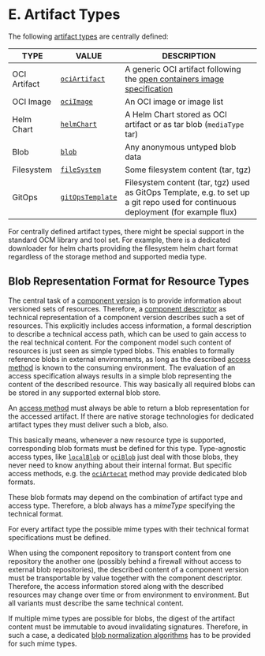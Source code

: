 # E. Artifact Types

The following [artifact types](../../specification/formats/types.md#artifact-types) are centrally defined:

| TYPE          | VALUE                           | DESCRIPTION                   |
| ------------- | ------------------------------- | ----------------------------- |
| OCI Artifact  | [`ociArtifact`](ociArtefact.md) | A generic OCI artifact following the [open containers image specification](https://github.com/opencontainers/image-spec/blob/main/spec.md) |
| OCI Image     | [`ociImage`](ociImage.md)       | An OCI image or image list |
| Helm Chart    | [`helmChart`](helmChart.md)     | A Helm Chart stored as OCI artifact or as tar blob (`mediaType` tar) |
| Blob          | [`blob`](blob.md)               | Any anonymous untyped blob data |
| Filesystem   | [`fileSystem`](fileSystem.md)    | Some filesystem content (tar, tgz) |
| GitOps        | [`gitOpsTemplate`](gitOpsTemplate.md) | Filesystem content (tar, tgz) used as GitOps Template, e.g. to set up a git repo used for continuous deployment (for example flux) |

For centrally defined artifact types, there might be special support in the
standard OCM library and tool set. For example, there is a dedicated downloader
for helm charts providing the filesystem helm chart format regardless of
the storage method and supported media type.

## Blob Representation Format for Resource Types

The central task of a [component version](../../introduction/component_versions.md)
is to provide information about  versioned sets of resources. Therefore, a
[component descriptor](../../specification/elements/README.md#component-descriptor) 
as technical representation of a component version describes such a set of resources.
This explicitly includes access information, a formal description to describe a
technical access path, which can be used to gain access to the real technical 
content. For the component model such content of resources is just seen as
simple typed blobs. This enables to formally reference blobs in external
environments, as long as the described [access method](../specification/elements/README.md#artifact-access)
is known to the consuming environment. The evaluation of an access specification
always results in a simple blob representing the content of the described resource.
This way basically all required blobs can be stored in any supported external blob store.

An [access method](../../specification/elements/README.md#artifact-access) must
always be able to return a blob representation for the accessed artifact.
If there are native storage technologies for dedicated artifact types they
must deliver such a blob, also. 

This basically means, whenever a new resource type is supported,
corresponding blob formats must be defined for this type. Type-agnostic access types, like [`localBlob`](../B/localBlob.md) or [`ociBlob`](../B/ociBlob.md)
just deal with those blobs, they never need to know anything about their internal 
format. But specific access methods, e.g. the [`ociArtecat`](../B/ociArtifact.md) 
method may provide dedicated blob formats.

These blob formats may depend on the combination of artifact type and access type.
Therefore, a blob always has a *mimeType* specifying the technical format.

For every artifact type the possible mime types with their technical format 
specifications must be defined.

When using the component repository to transport content from one repository the
another one (possibly behind a firewall without access to external blob
repositories), the described content of a component version must be
transportable by value together with the component descriptor. Therefore, the
access information stored along with the described resources may change over time
or from environment to environment. But all variants must describe the same
technical content.

If multiple mime types are possible for blobs, the digest of the artifact content must be immutable to avoud invalidating signatures. Therefore, in such a case, a
dedicated [blob normalization algorithms](../../specification/formats/artifact_normalization.md) 
has to be provided for such mime types.
